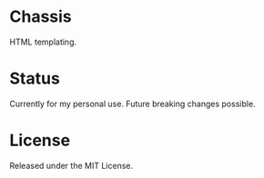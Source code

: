 # Chassis

HTML templating.

# Status

Currently for my personal use. Future breaking changes possible.

# License

Released under the MIT License.